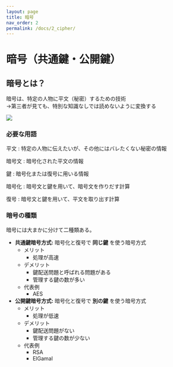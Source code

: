 ```yaml
---
layout: page
title: 暗号
nav_order: 2
permalink: /docs/2_cipher/
---
```



# 暗号（共通鍵・公開鍵）
## 暗号とは？

暗号は、特定の人物に平文（秘密）するための技術  
→第三者が見ても、特別な知識なしでは読めないように変換する

<img src="../../img/cipher.png" />

### 必要な用語

平文
: 特定の人物に伝えたいが、その他にはバレたくない秘密の情報

暗号文
: 暗号化された平文の情報

鍵
: 暗号化または復号に用いる情報

暗号化
: 暗号文と鍵を用いて、暗号文を作りだす計算

復号
: 暗号文と鍵を用いて、平文を取り出す計算

### 暗号の種類

暗号には大まかに分けて二種類ある。

- **共通鍵暗号方式:** 暗号化と復号で **同じ鍵** を使う暗号方式
  - メリット
    - 処理が高速
  - デメリット
    - 鍵配送問題と呼ばれる問題がある
    - 管理する鍵の数が多い
  - 代表例
    - AES
- **公開鍵暗号方式:** 暗号化と復号で **別の鍵** を使う暗号方式
  - メリット
    - 処理が低速
  - デメリット
    - 鍵配送問題がない
    - 管理する鍵の数が少ない
  - 代表例
    - RSA
    - ElGamal
